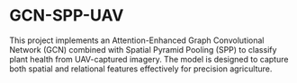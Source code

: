 # GCN-SPP-UAV
This project implements an Attention-Enhanced Graph Convolutional Network (GCN) combined with Spatial Pyramid Pooling (SPP) to classify plant health from UAV-captured imagery. The model is designed to capture both spatial and relational features effectively for precision agriculture.
